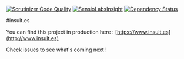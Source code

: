 [![Scrutinizer Code Quality](https://scrutinizer-ci.com/g/Cryde/insult.es/badges/quality-score.png?b=master)](https://scrutinizer-ci.com/g/Cryde/insult.es/?branch=master)  [![SensioLabsInsight](https://insight.sensiolabs.com/projects/f383893e-7e62-4f06-809d-91ffbe61b4ad/mini.png)](https://insight.sensiolabs.com/projects/f383893e-7e62-4f06-809d-91ffbe61b4ad) [![Dependency Status](https://gemnasium.com/badges/github.com/Cryde/insult.es.svg)](https://gemnasium.com/github.com/Cryde/insult.es)

#insult.es

You can find this project in production here : [https://www.insult.es](http://www.insult.es)


Check issues to see what's coming next !

